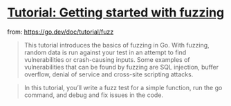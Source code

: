 # [Tutorial: Getting started with fuzzing](https://go.dev/doc/tutorial/fuzz)

from: https://go.dev/doc/tutorial/fuzz

> This tutorial introduces the basics of fuzzing in Go. With fuzzing, random data is run against your test in an attempt to find vulnerabilities or crash-causing inputs. Some examples of vulnerabilities that can be found by fuzzing are SQL injection, buffer overflow, denial of service and cross-site scripting attacks.

> In this tutorial, you’ll write a fuzz test for a simple function, run the go command, and debug and fix issues in the code.

